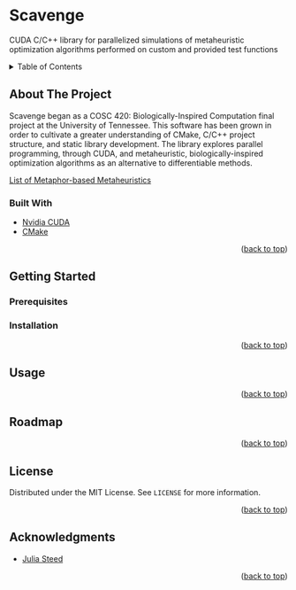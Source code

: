 <a name="readme-top"></a>

# Scavenge

CUDA C/C++ library for parallelized simulations of metaheuristic optimization algorithms performed on custom and provided test functions

<!-- TABLE OF CONTENTS -->
<details>
  <summary>Table of Contents</summary>
  <ol>
    <li>
      <a href="#about-the-project">About The Project</a>
      <ul>
        <li><a href="#built-with">Built With</a></li>
      </ul>
    </li>
    <li>
      <a href="#getting-started">Getting Started</a>
      <ul>
        <li><a href="#prerequisites">Prerequisites</a></li>
        <li><a href="#installation">Installation</a></li>
      </ul>
    </li>
    <li><a href="#usage">Usage</a></li>
    <li><a href="#roadmap">Roadmap</a></li>
    <li><a href="#contributing">Contributing</a></li>
    <li><a href="#license">License</a></li>
    <li><a href="#contact">Contact</a></li>
    <li><a href="#acknowledgments">Acknowledgments</a></li>
  </ol>
</details>

<!-- ABOUT THE PROJECT -->
## About The Project

Scavenge began as a COSC 420: Biologically-Inspired Computation final project at the University of Tennessee. This software has been grown in order to cultivate a greater understanding of CMake, C/C++ project structure, and static library development. The library explores parallel programming, through CUDA, and metaheuristic, biologically-inspired optimization algorithms as an alternative to differentiable methods.

[List of Metaphor-based Metaheuristics](https://en.wikipedia.org/wiki/List_of_metaphor-based_metaheuristics)

### Built With

* [Nvidia CUDA](https://developer.nvidia.com/cuda-toolkit)
* [CMake](https://cmake.org/)

<p align="right">(<a href="#readme-top">back to top</a>)</p>

<!-- GETTING STARTED -->
## Getting Started


### Prerequisites


### Installation


<p align="right">(<a href="#readme-top">back to top</a>)</p>



<!-- USAGE EXAMPLES -->
## Usage

<p align="right">(<a href="#readme-top">back to top</a>)</p>

<!-- ROADMAP -->
## Roadmap

<p align="right">(<a href="#readme-top">back to top</a>)</p>

<!-- LICENSE -->
## License

Distributed under the MIT License. See `LICENSE` for more information.

<p align="right">(<a href="#readme-top">back to top</a>)</p>

<!-- ACKNOWLEDGMENTS -->
## Acknowledgments

* [Julia Steed](https://github.com/juliasteed)

<p align="right">(<a href="#readme-top">back to top</a>)</p>